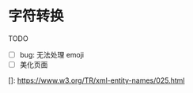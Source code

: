 # 字符转换

TODO

- [ ] bug: 无法处理 emoji
- [ ] 美化页面

[]: https://www.w3.org/TR/xml-entity-names/025.html
